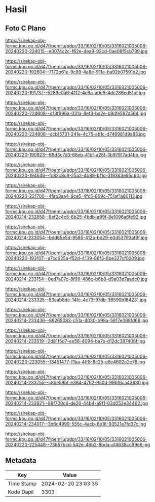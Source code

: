 # Hasil

## Foto C Plano

https://sirekap-obj-formc.kpu.go.id/d47f/pemilu/pdpr/33/16/02/10/05/3316021005006-20240220-224015--e0074c2c-f62e-4ea9-92cd-0ae08f5cb789.jpg

https://sirekap-obj-formc.kpu.go.id/d47f/pemilu/pdpr/33/16/02/10/05/3316021005006-20240220-192604--7172b61e-9c89-4a8e-911e-ba92b07591d2.jpg

https://sirekap-obj-formc.kpu.go.id/d47f/pemilu/pdpr/33/16/02/10/05/3316021005006-20240220-191737--5289e0a6-4112-4c6a-a0e9-4dc286ed51bf.jpg

https://sirekap-obj-formc.kpu.go.id/d47f/pemilu/pdpr/33/16/02/10/05/3316021005006-20240220-224608--d13f996a-031a-4ef3-ba2e-b9dfe597d564.jpg

https://sirekap-obj-formc.kpu.go.id/d47f/pemilu/pdpr/33/16/02/10/05/3316021005006-20240220-224806--dcb15731-241e-4c75-ab1c-d746981d9a83.jpg

https://sirekap-obj-formc.kpu.go.id/d47f/pemilu/pdpr/33/16/02/10/05/3316021005006-20240220-190923--69d3c7d3-68eb-41bf-a28f-3b97917ad4bb.jpg

https://sirekap-obj-formc.kpu.go.id/d47f/pemilu/pdpr/33/16/02/10/05/3316021005006-20240220-194646--fc82c8c8-25a2-4b89-bf1d-319363e95c60.jpg

https://sirekap-obj-formc.kpu.go.id/d47f/pemilu/pdpr/33/16/02/10/05/3316021005006-20240220-221700--4fab3aa4-9ce5-4fc5-869c-751af1a86113.jpg

https://sirekap-obj-formc.kpu.go.id/d47f/pemilu/pdpr/33/16/02/10/05/3316021005006-20240214-232858--8ef2c4c5-6b25-4bdb-a99f-8e1096a6fe92.jpg

https://sirekap-obj-formc.kpu.go.id/d47f/pemilu/pdpr/33/16/02/10/05/3316021005006-20240214-233054--bdd65e5d-9585-412a-bd29-e0d53793af9f.jpg

https://sirekap-obj-formc.kpu.go.id/d47f/pemilu/pdpr/33/16/02/10/05/3316021005006-20240220-193107--a7cc625a-f52d-4139-86f3-8be327cf0209.jpg

https://sirekap-obj-formc.kpu.go.id/d47f/pemilu/pdpr/33/16/02/10/05/3316021005006-20240214-233154--0ed7a07c-8f99-486c-b6b8-d9a03d7aadc0.jpg

https://sirekap-obj-formc.kpu.go.id/d47f/pemilu/pdpr/33/16/02/10/05/3316021005006-20240214-233325--83cab8de-14fc-4c73-97db-36590b184231.jpg

https://sirekap-obj-formc.kpu.go.id/d47f/pemilu/pdpr/33/16/02/10/05/3316021005006-20240214-233436--86265083-c51a-4030-b98a-5817e068fd66.jpg

https://sirekap-obj-formc.kpu.go.id/d47f/pemilu/pdpr/33/16/02/10/05/3316021005006-20240214-233519--2d81f5d7-ee56-4094-ba7e-d12dc387408f.jpg

https://sirekap-obj-formc.kpu.go.id/d47f/pemilu/pdpr/33/16/02/10/05/3316021005006-20240220-223055--f3451477-f1ba-4ff8-8c25-e8c4602e2e76.jpg

https://sirekap-obj-formc.kpu.go.id/d47f/pemilu/pdpr/33/16/02/10/05/3316021005006-20240214-233755--c8be59bf-e384-4762-950d-99bf6ca43630.jpg

https://sirekap-obj-formc.kpu.go.id/d47f/pemilu/pdpr/33/16/02/10/05/3316021005006-20240214-233921--88f700c6-de26-44b4-a9f1-03d052e34462.jpg

https://sirekap-obj-formc.kpu.go.id/d47f/pemilu/pdpr/33/16/02/10/05/3316021005006-20240214-234017--3b6c4999-555c-4acb-8b16-93521e7fd37c.jpg

https://sirekap-obj-formc.kpu.go.id/d47f/pemilu/pdpr/33/16/02/10/05/3316021005006-20240220-225448--73857bcd-542e-46b2-8bda-a14638cc99e6.jpg


## Metadata

| Key        | Value               |
| ---------- | ------------------- |
| Time Stamp | 2024-02-20 23:03:35 |
| Kode Dapil | 3303                |



